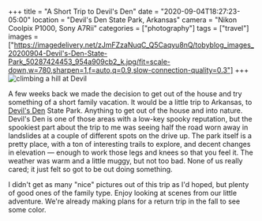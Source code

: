 +++
title = "A Short Trip to Devil's Den"
date = "2020-09-04T18:27:23-05:00"
location = "Devil's Den State Park, Arkansas"
camera = "Nikon Coolpix P1000, Sony A7Rii"
categories = ["photography"]
tags = ["travel"]
images = ["https://imagedelivery.net/zJmFZzaNuqC_Q5Caqyu8nQ/tobyblog_images_20200904-Devil's-Den-State-Park_50287424453_954a909cb2_k.jpg/fit=scale-down,w=780,sharpen=1,f=auto,q=0.9,slow-connection-quality=0.3"]
+++
![climbing a hill at Devil](https://imagedelivery.net/zJmFZzaNuqC_Q5Caqyu8nQ/tobyblog_images_20200904-Devil)
<!--more-->
A few weeks back we made the decision to get out of the house and try something of a short family vacation. It would be a little trip to Arkansas, to [Devil's Den](https://www.amazon.com/Incident-Devils-story-Terry-Lovelace/dp/0692072012) State Park. Anything to get out of the house and into nature. Devil's Den is one of those areas with a low-key spooky reputation, but the spookiest part about the trip to me was seeing half the road worn away in landslides at a couple of different spots on the drive up. The park itself is a pretty place, with a ton of interesting trails to explore, and decent changes in elevation — enough to work those legs and knees so that you feel it. The weather was warm and a little muggy, but not too bad. None of us really cared; it just felt so got to be out doing something. 

I didn't get as many "nice" pictures out of this trip as I'd hoped, but plenty of good ones of the family type. Enjoy looking at scenes from our little adventure. We're already making plans for a return trip in the fall to see some color.

<div id="gallery">
		<img alt="" src="https://imagedelivery.net/zJmFZzaNuqC_Q5Caqyu8nQ/tobyblog_images_20200904-Devil's-Den-State-Park_50287436678_56842bf516_k.jpg/fit=scale-down,w=365,sharpen=1,f=auto,q=0.9,slow-connection-quality=0.3"
			data-image="https://imagedelivery.net/zJmFZzaNuqC_Q5Caqyu8nQ/tobyblog_images_20200904-Devil's-Den-State-Park_50287436678_56842bf516_k.jpg/fit=scale-down,w=780,sharpen=1,f=auto,q=0.9,slow-connection-quality=0.3">
		<img alt="" src="https://imagedelivery.net/zJmFZzaNuqC_Q5Caqyu8nQ/tobyblog_images_20200904-Devil's-Den-State-Park_50287424453_954a909cb2_k.jpg/fit=scale-down,w=365,sharpen=1,f=auto,q=0.9,slow-connection-quality=0.3"
			data-image="https://imagedelivery.net/zJmFZzaNuqC_Q5Caqyu8nQ/tobyblog_images_20200904-Devil's-Den-State-Park_50287424453_954a909cb2_k.jpg/fit=scale-down,w=780,sharpen=1,f=auto,q=0.9,slow-connection-quality=0.3">
		<img alt="" src="https://imagedelivery.net/zJmFZzaNuqC_Q5Caqyu8nQ/tobyblog_images_20200904-Devil's-Den-State-Park_50287424943_e515604266_k.jpg/fit=scale-down,w=365,sharpen=1,f=auto,q=0.9,slow-connection-quality=0.3"
			data-image="https://imagedelivery.net/zJmFZzaNuqC_Q5Caqyu8nQ/tobyblog_images_20200904-Devil's-Den-State-Park_50287424943_e515604266_k.jpg/fit=scale-down,w=780,sharpen=1,f=auto,q=0.9,slow-connection-quality=0.3">
		<img alt="" src="https://imagedelivery.net/zJmFZzaNuqC_Q5Caqyu8nQ/tobyblog_images_20200904-Devil's-Den-State-Park_50288247852_41d75d4ca4_k.jpg/fit=scale-down,w=365,sharpen=1,f=auto,q=0.9,slow-connection-quality=0.3"
			data-image="https://imagedelivery.net/zJmFZzaNuqC_Q5Caqyu8nQ/tobyblog_images_20200904-Devil's-Den-State-Park_50288247852_41d75d4ca4_k.jpg/fit=scale-down,w=780,sharpen=1,f=auto,q=0.9,slow-connection-quality=0.3">
		<img alt="" src="/images/20200904-Devil's-Den-State-Park/50287420893_5c436d2513.jpg"
			data-image = "https://imagedelivery.net/zJmFZzaNuqC_Q5Caqyu8nQ/tobyblog_images_20200904-Devil's-Den-State-Park_50287420893_0de6ae64e5_o.jpg/fit=scale-down,w=780,sharpen=1,f=auto,q=0.9,slow-connection-quality=0.3">
		<img alt="" src="https://imagedelivery.net/zJmFZzaNuqC_Q5Caqyu8nQ/tobyblog_images_20200904-Devil's-Den-State-Park_50287427888_fb0467dc3c_k.jpg/fit=scale-down,w=365,sharpen=1,f=auto,q=0.9,slow-connection-quality=0.3"
			data-image="https://imagedelivery.net/zJmFZzaNuqC_Q5Caqyu8nQ/tobyblog_images_20200904-Devil's-Den-State-Park_50287427888_fb0467dc3c_k.jpg/fit=scale-down,w=780,sharpen=1,f=auto,q=0.9,slow-connection-quality=0.3">
		<img alt="" src="/images/20200904-Devil's-Den-State-Park/50288247417_d0ca5fce88.jpg"
			data-image = "https://imagedelivery.net/zJmFZzaNuqC_Q5Caqyu8nQ/tobyblog_images_20200904-Devil's-Den-State-Park_50288247417_6192c746a6_o.jpg/fit=scale-down,w=780,sharpen=1,f=auto,q=0.9,slow-connection-quality=0.3">
		<img alt="" src="/images/20200904-Devil's-Den-State-Park/50287420753_065a0a51cf.jpg"
			data-image = "https://imagedelivery.net/zJmFZzaNuqC_Q5Caqyu8nQ/tobyblog_images_20200904-Devil's-Den-State-Park_50287420753_ebe8a1835f_o.jpg/fit=scale-down,w=780,sharpen=1,f=auto,q=0.9,slow-connection-quality=0.3">
		<img alt="" src="https://imagedelivery.net/zJmFZzaNuqC_Q5Caqyu8nQ/tobyblog_images_20200904-Devil's-Den-State-Park_50288255842_317e53d3dd_k.jpg/fit=scale-down,w=365,sharpen=1,f=auto,q=0.9,slow-connection-quality=0.3"
			data-image="https://imagedelivery.net/zJmFZzaNuqC_Q5Caqyu8nQ/tobyblog_images_20200904-Devil's-Den-State-Park_50288255842_317e53d3dd_k.jpg/fit=scale-down,w=780,sharpen=1,f=auto,q=0.9,slow-connection-quality=0.3">
		<img alt="" src="https://imagedelivery.net/zJmFZzaNuqC_Q5Caqyu8nQ/tobyblog_images_20200904-Devil's-Den-State-Park_50288268547_0a86c66fd9_k.jpg/fit=scale-down,w=365,sharpen=1,f=auto,q=0.9,slow-connection-quality=0.3"
			data-image="https://imagedelivery.net/zJmFZzaNuqC_Q5Caqyu8nQ/tobyblog_images_20200904-Devil's-Den-State-Park_50288268547_0a86c66fd9_k.jpg/fit=scale-down,w=780,sharpen=1,f=auto,q=0.9,slow-connection-quality=0.3">
		<img alt="" src="https://imagedelivery.net/zJmFZzaNuqC_Q5Caqyu8nQ/tobyblog_images_20200904-Devil's-Den-State-Park_50288259567_227025a05a_k.jpg/fit=scale-down,w=365,sharpen=1,f=auto,q=0.9,slow-connection-quality=0.3"
			data-image="https://imagedelivery.net/zJmFZzaNuqC_Q5Caqyu8nQ/tobyblog_images_20200904-Devil's-Den-State-Park_50288259567_227025a05a_k.jpg/fit=scale-down,w=780,sharpen=1,f=auto,q=0.9,slow-connection-quality=0.3">
		<img alt="" src="https://imagedelivery.net/zJmFZzaNuqC_Q5Caqyu8nQ/tobyblog_images_20200904-Devil's-Den-State-Park_50288249842_1b2e4d50cb_k.jpg/fit=scale-down,w=365,sharpen=1,f=auto,q=0.9,slow-connection-quality=0.3"
			data-image="https://imagedelivery.net/zJmFZzaNuqC_Q5Caqyu8nQ/tobyblog_images_20200904-Devil's-Den-State-Park_50288249842_1b2e4d50cb_k.jpg/fit=scale-down,w=780,sharpen=1,f=auto,q=0.9,slow-connection-quality=0.3">
		<img alt="" src="/images/20200904-Devil's-Den-State-Park/50288095091_b2c8235eb5.jpg"
			data-image = "https://imagedelivery.net/zJmFZzaNuqC_Q5Caqyu8nQ/tobyblog_images_20200904-Devil's-Den-State-Park_50288095091_6fea47d79e_o.jpg/fit=scale-down,w=780,sharpen=1,f=auto,q=0.9,slow-connection-quality=0.3">
		<img alt="" src="https://imagedelivery.net/zJmFZzaNuqC_Q5Caqyu8nQ/tobyblog_images_20200904-Devil's-Den-State-Park_50288260147_d6019f1dee_k.jpg/fit=scale-down,w=365,sharpen=1,f=auto,q=0.9,slow-connection-quality=0.3"
			data-image="https://imagedelivery.net/zJmFZzaNuqC_Q5Caqyu8nQ/tobyblog_images_20200904-Devil's-Den-State-Park_50288260147_d6019f1dee_k.jpg/fit=scale-down,w=780,sharpen=1,f=auto,q=0.9,slow-connection-quality=0.3">
		<img alt="" src="https://imagedelivery.net/zJmFZzaNuqC_Q5Caqyu8nQ/tobyblog_images_20200904-Devil's-Den-State-Park_50288252997_38b7d1a87f_k.jpg/fit=scale-down,w=365,sharpen=1,f=auto,q=0.9,slow-connection-quality=0.3"
			data-image="https://imagedelivery.net/zJmFZzaNuqC_Q5Caqyu8nQ/tobyblog_images_20200904-Devil's-Den-State-Park_50288252997_38b7d1a87f_k.jpg/fit=scale-down,w=780,sharpen=1,f=auto,q=0.9,slow-connection-quality=0.3">
		<img alt="" src="https://imagedelivery.net/zJmFZzaNuqC_Q5Caqyu8nQ/tobyblog_images_20200904-Devil's-Den-State-Park_50288116831_f6d6a761e0_k.jpg/fit=scale-down,w=365,sharpen=1,f=auto,q=0.9,slow-connection-quality=0.3"
			data-image="https://imagedelivery.net/zJmFZzaNuqC_Q5Caqyu8nQ/tobyblog_images_20200904-Devil's-Den-State-Park_50288116831_f6d6a761e0_k.jpg/fit=scale-down,w=780,sharpen=1,f=auto,q=0.9,slow-connection-quality=0.3">
		<img alt="" src="/images/20200904-Devil's-Den-State-Park/50287420433_00d71c6f5b.jpg"
			data-image = "https://imagedelivery.net/zJmFZzaNuqC_Q5Caqyu8nQ/tobyblog_images_20200904-Devil's-Den-State-Park_50287420433_f887b00413_o.jpg/fit=scale-down,w=780,sharpen=1,f=auto,q=0.9,slow-connection-quality=0.3">
		<img alt="" src="https://imagedelivery.net/zJmFZzaNuqC_Q5Caqyu8nQ/tobyblog_images_20200904-Devil's-Den-State-Park_50287420358_b260a4143d_k.jpg/fit=scale-down,w=365,sharpen=1,f=auto,q=0.9,slow-connection-quality=0.3"
			data-image="https://imagedelivery.net/zJmFZzaNuqC_Q5Caqyu8nQ/tobyblog_images_20200904-Devil's-Den-State-Park_50287420358_b260a4143d_k.jpg/fit=scale-down,w=780,sharpen=1,f=auto,q=0.9,slow-connection-quality=0.3">
		<img alt="" src="https://imagedelivery.net/zJmFZzaNuqC_Q5Caqyu8nQ/tobyblog_images_20200904-Devil's-Den-State-Park_50287441078_7c37a4ed59_k.jpg/fit=scale-down,w=365,sharpen=1,f=auto,q=0.9,slow-connection-quality=0.3"
			data-image="https://imagedelivery.net/zJmFZzaNuqC_Q5Caqyu8nQ/tobyblog_images_20200904-Devil's-Den-State-Park_50287441078_7c37a4ed59_k.jpg/fit=scale-down,w=780,sharpen=1,f=auto,q=0.9,slow-connection-quality=0.3">
		<img alt="" src="https://imagedelivery.net/zJmFZzaNuqC_Q5Caqyu8nQ/tobyblog_images_20200904-Devil's-Den-State-Park_50288269072_db90f459c4_k.jpg/fit=scale-down,w=365,sharpen=1,f=auto,q=0.9,slow-connection-quality=0.3"
			data-image="https://imagedelivery.net/zJmFZzaNuqC_Q5Caqyu8nQ/tobyblog_images_20200904-Devil's-Den-State-Park_50288269072_db90f459c4_k.jpg/fit=scale-down,w=780,sharpen=1,f=auto,q=0.9,slow-connection-quality=0.3">
		<img alt="" src="https://imagedelivery.net/zJmFZzaNuqC_Q5Caqyu8nQ/tobyblog_images_20200904-Devil's-Den-State-Park_50288097666_a693d26070_k.jpg/fit=scale-down,w=365,sharpen=1,f=auto,q=0.9,slow-connection-quality=0.3"
			data-image="https://imagedelivery.net/zJmFZzaNuqC_Q5Caqyu8nQ/tobyblog_images_20200904-Devil's-Den-State-Park_50288097666_a693d26070_k.jpg/fit=scale-down,w=780,sharpen=1,f=auto,q=0.9,slow-connection-quality=0.3">
		<img alt="" src="https://imagedelivery.net/zJmFZzaNuqC_Q5Caqyu8nQ/tobyblog_images_20200904-Devil's-Den-State-Park_50288096326_62ec6d5e2e_k.jpg/fit=scale-down,w=365,sharpen=1,f=auto,q=0.9,slow-connection-quality=0.3"
			data-image="https://imagedelivery.net/zJmFZzaNuqC_Q5Caqyu8nQ/tobyblog_images_20200904-Devil's-Den-State-Park_50288096326_62ec6d5e2e_k.jpg/fit=scale-down,w=780,sharpen=1,f=auto,q=0.9,slow-connection-quality=0.3">
		<img alt="" src="/images/20200904-Devil's-Den-State-Park/50288097096_7eeb43882a.jpg"
			data-image = "https://imagedelivery.net/zJmFZzaNuqC_Q5Caqyu8nQ/tobyblog_images_20200904-Devil's-Den-State-Park_50288097096_5a6c6c6b2f_o.jpg/fit=scale-down,w=780,sharpen=1,f=auto,q=0.9,slow-connection-quality=0.3">
		<img alt="" src="https://imagedelivery.net/zJmFZzaNuqC_Q5Caqyu8nQ/tobyblog_images_20200904-Devil's-Den-State-Park_50287430913_bd696afcc9_k.jpg/fit=scale-down,w=365,sharpen=1,f=auto,q=0.9,slow-connection-quality=0.3"
			data-image="https://imagedelivery.net/zJmFZzaNuqC_Q5Caqyu8nQ/tobyblog_images_20200904-Devil's-Den-State-Park_50287430913_bd696afcc9_k.jpg/fit=scale-down,w=780,sharpen=1,f=auto,q=0.9,slow-connection-quality=0.3">
		<img alt="" src="/images/20200904-Devil's-Den-State-Park/50288095206_3c5412ce90.jpg"
			data-image = "https://imagedelivery.net/zJmFZzaNuqC_Q5Caqyu8nQ/tobyblog_images_20200904-Devil's-Den-State-Park_50288095206_8d33daae53_o.jpg/fit=scale-down,w=780,sharpen=1,f=auto,q=0.9,slow-connection-quality=0.3">
		<img alt="" src="https://imagedelivery.net/zJmFZzaNuqC_Q5Caqyu8nQ/tobyblog_images_20200904-Devil's-Den-State-Park_50288096946_cb5fc20b93_k.jpg/fit=scale-down,w=365,sharpen=1,f=auto,q=0.9,slow-connection-quality=0.3"
			data-image="https://imagedelivery.net/zJmFZzaNuqC_Q5Caqyu8nQ/tobyblog_images_20200904-Devil's-Den-State-Park_50288096946_cb5fc20b93_k.jpg/fit=scale-down,w=780,sharpen=1,f=auto,q=0.9,slow-connection-quality=0.3">
		<img alt="" src="/images/20200904-Devil's-Den-State-Park/50288094746_f31f1d47c5.jpg"
			data-image = "https://imagedelivery.net/zJmFZzaNuqC_Q5Caqyu8nQ/tobyblog_images_20200904-Devil's-Den-State-Park_50288094746_4aa45ca43b_o.jpg/fit=scale-down,w=780,sharpen=1,f=auto,q=0.9,slow-connection-quality=0.3">
		<img alt="" src="/images/20200904-Devil's-Den-State-Park/50288095036_7184d7215c.jpg"
			data-image = "https://imagedelivery.net/zJmFZzaNuqC_Q5Caqyu8nQ/tobyblog_images_20200904-Devil's-Den-State-Park_50288095036_f79e72e1f6_o.jpg/fit=scale-down,w=780,sharpen=1,f=auto,q=0.9,slow-connection-quality=0.3">
		<img alt="" src="/images/20200904-Devil's-Den-State-Park/50288246877_078dc223ca.jpg"
			data-image = "https://imagedelivery.net/zJmFZzaNuqC_Q5Caqyu8nQ/tobyblog_images_20200904-Devil's-Den-State-Park_50288246877_f6b876a562_o.jpg/fit=scale-down,w=780,sharpen=1,f=auto,q=0.9,slow-connection-quality=0.3">
		<img alt="" src="/images/20200904-Devil's-Den-State-Park/50287420958_b39f0557d5.jpg"
			data-image = "https://imagedelivery.net/zJmFZzaNuqC_Q5Caqyu8nQ/tobyblog_images_20200904-Devil's-Den-State-Park_50287420958_199fb2e149_o.jpg/fit=scale-down,w=780,sharpen=1,f=auto,q=0.9,slow-connection-quality=0.3">
</div>
